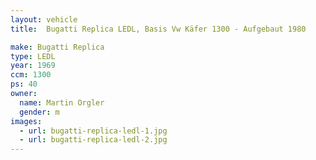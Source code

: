 ```yaml
---
layout: vehicle
title:  Bugatti Replica LEDL, Basis Vw Käfer 1300 - Aufgebaut 1980

make: Bugatti Replica
type: LEDL
year: 1969
ccm: 1300
ps: 40
owner:
  name: Martin Orgler
  gender: m
images:
  - url: bugatti-replica-ledl-1.jpg
  - url: bugatti-replica-ledl-2.jpg
---
```


